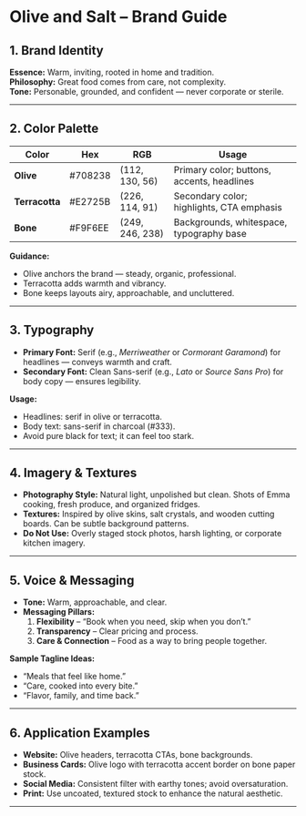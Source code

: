 # Olive and Salt – Brand Guide

## 1. Brand Identity

**Essence:** Warm, inviting, rooted in home and tradition.  
**Philosophy:** Great food comes from care, not complexity.  
**Tone:** Personable, grounded, and confident — never corporate or sterile.

---

## 2. Color Palette

| Color          | Hex     | RGB             | Usage                                      |
| -------------- | ------- | --------------- | ------------------------------------------ |
| **Olive**      | #708238 | (112, 130, 56)  | Primary color; buttons, accents, headlines |
| **Terracotta** | #E2725B | (226, 114, 91)  | Secondary color; highlights, CTA emphasis  |
| **Bone**       | #F9F6EE | (249, 246, 238) | Backgrounds, whitespace, typography base   |

**Guidance:**

- Olive anchors the brand — steady, organic, professional.
- Terracotta adds warmth and vibrancy.
- Bone keeps layouts airy, approachable, and uncluttered.

---

## 3. Typography

- **Primary Font:** Serif (e.g., _Merriweather_ or _Cormorant Garamond_) for headlines — conveys warmth and craft.
- **Secondary Font:** Clean Sans-serif (e.g., _Lato_ or _Source Sans Pro_) for body copy — ensures legibility.

**Usage:**

- Headlines: serif in olive or terracotta.
- Body text: sans-serif in charcoal (#333).
- Avoid pure black for text; it can feel too stark.

---

## 4. Imagery & Textures

- **Photography Style:** Natural light, unpolished but clean. Shots of Emma cooking, fresh produce, and organized fridges.
- **Textures:** Inspired by olive skins, salt crystals, and wooden cutting boards. Can be subtle background patterns.
- **Do Not Use:** Overly staged stock photos, harsh lighting, or corporate kitchen imagery.

---

## 5. Voice & Messaging

- **Tone:** Warm, approachable, and clear.
- **Messaging Pillars:**
  1. **Flexibility** – “Book when you need, skip when you don’t.”
  2. **Transparency** – Clear pricing and process.
  3. **Care & Connection** – Food as a way to bring people together.

**Sample Tagline Ideas:**

- “Meals that feel like home.”
- “Care, cooked into every bite.”
- “Flavor, family, and time back.”

---

## 6. Application Examples

- **Website:** Olive headers, terracotta CTAs, bone backgrounds.
- **Business Cards:** Olive logo with terracotta accent border on bone paper stock.
- **Social Media:** Consistent filter with earthy tones; avoid oversaturation.
- **Print:** Use uncoated, textured stock to enhance the natural aesthetic.

---
